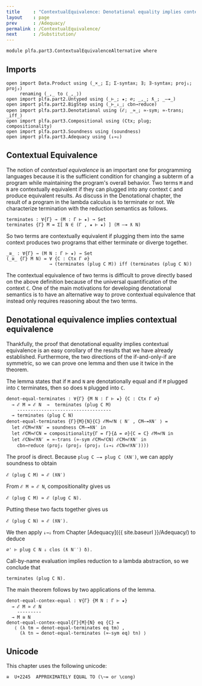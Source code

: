 ```yaml
---
title     : "ContextualEquivalence: Denotational equality implies contextual equivalence 🚧"
layout    : page
prev      : /Adequacy/
permalink : /ContextualEquivalence/
next      : /Substitution/
---
```


```
module plfa.part3.ContextualEquivalenceAlternative where
```

## Imports

```
open import Data.Product using (_×_; Σ; Σ-syntax; ∃; ∃-syntax; proj₁; proj₂)
     renaming (_,_ to ⟨_,_⟩)
open import plfa.part2.Untyped using (_⊢_; ★; ∅; _,_; ƛ_; _—↠_)
open import plfa.part2.BigStep using (_⊢_⇓_; cbn→reduce)
open import plfa.part3.Denotational using (ℰ; _≃_; ≃-sym; ≃-trans; _iff_)
open import plfa.part3.Compositional using (Ctx; plug; compositionality)
open import plfa.part3.Soundness using (soundness)
open import plfa.part3.Adequacy using (↓→⇓)
```

## Contextual Equivalence

The notion of _contextual equivalence_ is an important one for
programming languages because it is the sufficient condition for
changing a subterm of a program while maintaining the program's
overall behavior. Two terms `M` and `N` are contextually equivalent
if they can plugged into any context `C` and produce equivalent
results. As discuss in the Denotational chapter, the result of
a program in the lambda calculus is to terminate or not.
We characterize termination with the reduction semantics as follows.

```
terminates : ∀{Γ} → (M : Γ ⊢ ★) → Set
terminates {Γ} M = Σ[ N ∈ (Γ , ★ ⊢ ★) ] (M —↠ ƛ N)
```

So two terms are contextually equivalent if plugging them into the
same context produces two programs that either terminate or diverge
together.

```
_≅_ : ∀{Γ} → (M N : Γ ⊢ ★) → Set
(_≅_ {Γ} M N) = ∀ {C : Ctx Γ ∅}
                → (terminates (plug C M)) iff (terminates (plug C N))
```

The contextual equivalence of two terms is difficult to prove directly
based on the above definition because of the universal quantification
of the context `C`. One of the main motivations for developing
denotational semantics is to have an alternative way to prove
contextual equivalence that instead only requires reasoning about the
two terms.


## Denotational equivalence implies contextual equivalence

Thankfully, the proof that denotational equality implies contextual
equivalence is an easy corollary of the results that we have already
established. Furthermore, the two directions of the if-and-only-if are
symmetric, so we can prove one lemma and then use it twice in the
theorem.

The lemma states that if `M` and `N` are denotationally equal
and if `M` plugged into `C` terminates, then so does
`N` plugged into `C`.

```
denot-equal-terminates : ∀{Γ} {M N : Γ ⊢ ★} {C : Ctx Γ ∅}
  → ℰ M ≃ ℰ N  →  terminates (plug C M)
    -----------------------------------
  → terminates (plug C N)
denot-equal-terminates {Γ}{M}{N}{C} ℰM≃ℰN ⟨ N′ , CM—↠ƛN′ ⟩ =
  let ℰCM≃ℰƛN′ = soundness CM—↠ƛN′ in
  let ℰCM≃ℰCN = compositionality{Γ = Γ}{Δ = ∅}{C = C} ℰM≃ℰN in
  let ℰCN≃ℰƛN′ = ≃-trans (≃-sym ℰCM≃ℰCN) ℰCM≃ℰƛN′ in
    cbn→reduce (proj₂ (proj₂ (proj₂ (↓→⇓ ℰCN≃ℰƛN′))))
```

The proof is direct. Because `plug C —↠ plug C (ƛN′)`,
we can apply soundness to obtain

    ℰ (plug C M) ≃ ℰ (ƛN′)

From `ℰ M ≃ ℰ N`, compositionality gives us

    ℰ (plug C M) ≃ ℰ (plug C N).

Putting these two facts together gives us

    ℰ (plug C N) ≃ ℰ (ƛN′).

We then apply `↓→⇓` from Chapter [Adequacy]({{ site.baseurl }}/Adequacy/) to deduce

    ∅' ⊢ plug C N ⇓ clos (ƛ N′′) δ).

Call-by-name evaluation implies reduction to a lambda abstraction,
so we conclude that

    terminates (plug C N).


The main theorem follows by two applications of the lemma.

```
denot-equal-contex-equal : ∀{Γ} {M N : Γ ⊢ ★}
  → ℰ M ≃ ℰ N
    ---------
  → M ≅ N
denot-equal-contex-equal{Γ}{M}{N} eq {C} =
   ⟨ (λ tm → denot-equal-terminates eq tm) ,
     (λ tn → denot-equal-terminates (≃-sym eq) tn) ⟩
```


## Unicode

This chapter uses the following unicode:

    ≅  U+2245  APPROXIMATELY EQUAL TO (\~= or \cong)
